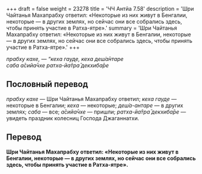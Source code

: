 +++
draft = false
weight = 23278
title = 'ЧЧ Антйа 7.58'
description = 'Шри Чайтанья Махапрабху ответил: «Некоторые из них живут в Бенгалии, некоторые — в других землях, но сейчас они все собрались здесь, чтобы принять участие в Ратха-ятре».'
summary = 'Шри Чайтанья Махапрабху ответил: «Некоторые из них живут в Бенгалии, некоторые — в других землях, но сейчас они все собрались здесь, чтобы принять участие в Ратха-ятре».'
+++

_прабху кахе, — “кеха гауд̣е, кеха деш́а̄нтаре  
саба а̄сийа̄чхе ратха-йа̄тра̄ декхиба̄ре_

## Пословный перевод

_прабху_ _кахе_ — Шри Чайтанья Махапрабху ответил; _кеха_ _гауд̣е_ — некоторые в Бенгалии; _кеха_ — некоторые; _деш́а_\-_антаре_ — в других землях; _саба_ — все; _а̄сийа̄чхе_ — пришли; _ратха_\-_йа̄тра̄_ _декхиба̄ре_ — увидеть праздник колесниц Господа Джаганнатхи.

## Перевод

**Шри Чайтанья Махапрабху ответил: «Некоторые из них живут в Бенгалии, некоторые — в других землях, но сейчас они все собрались здесь, чтобы принять участие в Ратха-ятре».**
